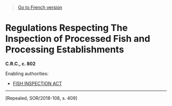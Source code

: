 > [Go to French version](/fr/Règlements/Codification%20des%20règlements%20du%20Canada/801-900/C.R.C.,%20ch.%20802.md)

# Regulations Respecting The Inspection of Processed Fish and Processing Establishments

**C.R.C., c. 802**

Enabling authorities: 
- [FISH INSPECTION ACT](/en/Acts/Revised%20Statutes%20of%20Canada/F/F-12.md)

----------


[Repealed, SOR/2018-108, s. 409]

